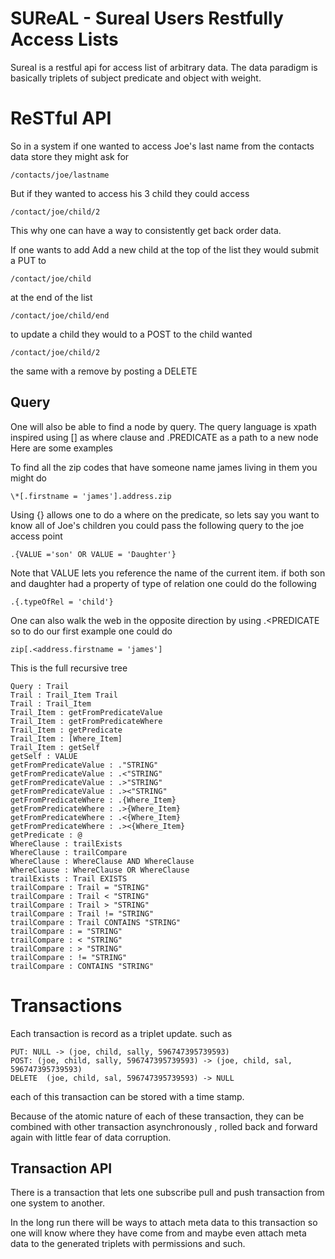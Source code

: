 SUReAL - Sureal Users Restfully Access Lists
========

Sureal is a restful api for access list of arbitrary data.  The data paradigm is basically triplets of subject predicate and object with weight.

ReSTful API
=========
So in a system if one wanted to access Joe's last name from the contacts data store they might ask for

    /contacts/joe/lastname

But if they wanted to access his 3 child they could access

    /contact/joe/child/2

This why one can have a way to consistently get back order data.  

If one wants to add Add a new child at the top of the list they would submit a PUT to

    /contact/joe/child

at the end of the list

    /contact/joe/child/end

to update a child they would to a POST to the child wanted

    /contact/joe/child/2

the same with a remove by posting a DELETE

Query
------
One will also be able to find a node by query.  The query language is xpath inspired using [] as where clause and .PREDICATE as a path to a new node
Here are some examples

To find all the zip codes that have someone name james living in them you might do

    \*[.firstname = 'james'].address.zip

Using {} allows one to do a where on the predicate, so lets say you want to know all of Joe's children you could pass the following query to the joe access point

    .{VALUE ='son' OR VALUE = 'Daughter'}

Note that VALUE lets you reference the name of the current item. if both son and daughter had a property of type of relation one could do the following

    .{.typeOfRel = 'child'}

One can also walk the web in the opposite direction by using .<PREDICATE so to do our first example one could do

    zip[.<address.firstname = 'james']

This is the full recursive tree

    Query : Trail
    Trail : Trail_Item Trail
    Trail : Trail_Item
    Trail_Item : getFromPredicateValue
    Trail_Item : getFromPredicateWhere
    Trail_Item : getPredicate
    Trail_Item : [Where_Item]
    Trail_Item : getSelf
    getSelf : VALUE
    getFromPredicateValue : ."STRING"
    getFromPredicateValue : .<"STRING"
    getFromPredicateValue : .>"STRING"
    getFromPredicateValue : .><"STRING"
    getFromPredicateWhere : .{Where_Item}
    getFromPredicateWhere : .>{Where_Item}
    getFromPredicateWhere : .<{Where_Item}
    getFromPredicateWhere : .><{Where_Item}
    getPredicate : @
    WhereClause : trailExists
    WhereClause : trailCompare
    WhereClause : WhereClause AND WhereClause
    WhereClause : WhereClause OR WhereClause
    trailExists : Trail EXISTS
    trailCompare : Trail = "STRING"
    trailCompare : Trail < "STRING"
    trailCompare : Trail > "STRING"
    trailCompare : Trail != "STRING"
    trailCompare : Trail CONTAINS "STRING"
    trailCompare : = "STRING"
    trailCompare : < "STRING"
    trailCompare : > "STRING"
    trailCompare : != "STRING"
    trailCompare : CONTAINS "STRING"

Transactions
============

Each transaction is record as a triplet update. such as

    PUT: NULL -> (joe, child, sally, 596747395739593)
    POST: (joe, child, sally, 596747395739593) -> (joe, child, sal, 596747395739593)
    DELETE  (joe, child, sal, 596747395739593) -> NULL

each of this transaction can be stored with a time stamp.

Because of the atomic nature of each of these transaction, they can be combined with other transaction asynchronously , rolled back and forward again with little fear of data corruption.

Transaction API
--------------

There is a transaction that lets one subscribe pull and push transaction from one system to another.  

In the long run there will be ways to attach meta data to this transaction so one will know where they have come from and maybe even attach meta data to the generated triplets with permissions and such.
